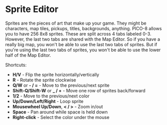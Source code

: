 # Sprite Editor

Sprites are the pieces of art that make up your game. They might be
characters, map tiles, pickups, titles, backgrounds, anything. PICO-8 allows
you to have 256 8x8 sprites. These are split across 4 tabs labeled 0-3.
However, the last two tabs are shared with the Map Editor. So if you have a
really big map, you won't be able to use the last two tabs of sprites. But if
you're using the last two tabs of sprites, you won't be able to use the lower
half of the Map Editor.

Shortcuts:

- **H/V** - Flip the sprite horizontally/vertically
- **R** - Rotate the sprite clockwise
- **Q/W** or **- / =** - Move to the previous/next sprite
- **Shift-Q/Shift-W** or **_ / +** - Move one row of
sprites back/forward
- **1/2** - Move to the previous/next color
- **Up/Down/Left/Right** - Loop sprite
- **Mousewheel Up/Down**, **< / >** - Zoom in/out
- **Space** - Pan around while space is held down
- **Right-click** - Select the color under the mouse

